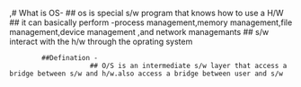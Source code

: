 ,# What is OS-
            ## os is special s/w program that knows how to use a H/W
            ## it can basically perform -process management,memory management,file management,device management ,and network managemants
            ## s/w interact with the h/w through the oprating system

            ##Defination -
                        ## O/S is an intermediate s/w layer that access a bridge between s/w and h/w.also access a bridge between user and s/w

